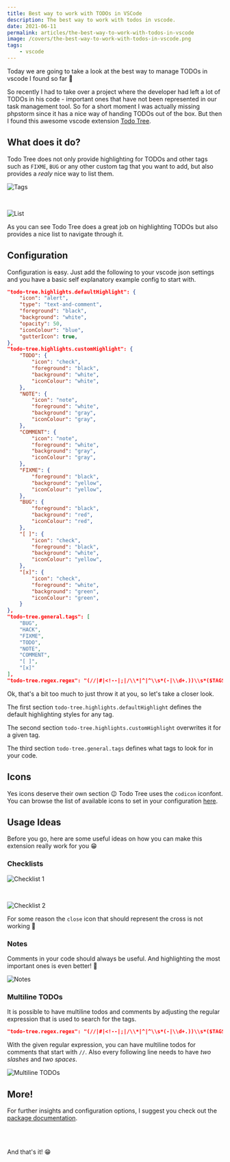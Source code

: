 ```yaml
---
title: Best way to work with TODOs in VSCode
description: The best way to work with todos in vscode.
date: 2021-06-11
permalink: articles/the-best-way-to-work-with-todos-in-vscode
image: /covers/the-best-way-to-work-with-todos-in-vscode.png
tags: 
    - vscode
---
```


Today we are going to take a look at the best way to manage TODOs in vscode I found so far 🤩

<!-- more -->

So recently I had to take over a project where the developer had left a lot of TODOs in his code - important ones that have not been represented in our task management tool. So for a short moment I was actually missing phpstorm since it has a nice way of handing TODOs out of the box. But then I found this awesome vscode extension [Todo Tree](https://marketplace.visualstudio.com/items?itemName=Gruntfuggly.todo-tree).


<EmbedVideo video="https://www.youtube.com/embed/UnjY9aOtq0w" />

## What does it do?

Todo Tree does not only provide highlighting for TODOs and other tags such as `FIXME`, `BUG` or any other custom tag that you want to add, but also provides a _realy_ nice way to list them.

![Tags](./tags.png)

<br />

![List](./list.png)

As you can see Todo Tree does a great job on highlighting TODOs but also provides a nice list to navigate through it.

## Configuration

Configuration is easy. Just add the following to your vscode json settings and you have a basic self explanatory example config to start with.

```json
"todo-tree.highlights.defaultHighlight": {
    "icon": "alert",
    "type": "text-and-comment",
    "foreground": "black",
    "background": "white",
    "opacity": 50,
    "iconColour": "blue",
    "gutterIcon": true,
},
"todo-tree.highlights.customHighlight": {
    "TODO": {
        "icon": "check",
        "foreground": "black",
        "background": "white",
        "iconColour": "white",
    },
    "NOTE": {
        "icon": "note",
        "foreground": "white",
        "background": "gray",
        "iconColour": "gray",
    },
    "COMMENT": {
        "icon": "note",
        "foreground": "white",
        "background": "gray",
        "iconColour": "gray",
    },
    "FIXME": {
        "foreground": "black",
        "background": "yellow",
        "iconColour": "yellow",
    },
    "BUG": {
        "foreground": "black",
        "background": "red",
        "iconColour": "red",
    },
    "[ ]": {
        "icon": "check",
        "foreground": "black",
        "background": "white",
        "iconColour": "yellow",
    },
    "[x]": {
        "icon": "check",
        "foreground": "white",
        "background": "green",
        "iconColour": "green",
    }
},
"todo-tree.general.tags": [
    "BUG",
    "HACK",
    "FIXME",
    "TODO",
    "NOTE",
    "COMMENT",
    "[ ]",
    "[x]"
],
"todo-tree.regex.regex": "(//|#|<!--|;|/\\*|^|^\\s*(-|\\d+.))\\s*($TAGS).*(\\n\\s*//\\s{2,}.*)*",
```

Ok, that's a bit too much to just throw it at you, so let's take a closer look.

The first section `todo-tree.highlights.defaultHighlight` defines the default highlighting styles for any tag.

The second section `todo-tree.highlights.customHighlight` overwrites it for a given tag.

The third section `todo-tree.general.tags` defines what tags to look for in your code.

## Icons

Yes icons deserve their own section 😉 Todo Tree uses the `codicon` iconfont. You can browse the list of available icons to set in your configuration [here](https://microsoft.github.io/vscode-codicons/dist/codicon.html).

## Usage Ideas

Before you go, here are some useful ideas on how you can make this extension really work for you 😁

### Checklists

![Checklist 1](./checklist-1.png)

<br />

![Checklist 2](./checklist-2.png)

For some reason the `close` icon that should represent the cross is not working 🤔

### Notes

Comments in your code should always be useful. And highlighting the most important ones is even better! 🚀

![Notes](./notes.png)

### Multiline TODOs

It is possible to have multiline todos and comments by adjusting the regular expression that is used to search for the tags.

```json
"todo-tree.regex.regex": "(//|#|<!--|;|/\\*|^|^\\s*(-|\\d+.))\\s*($TAGS).*(\\n\\s*//\\s{2,}.*)*",
```

With the given regular expression, you can have multiline todos for comments that start with `//`. Also every following line needs to have _two slashes_ and _two spaces_.

![Multiline TODOs](./multiline-todos.png)

## More!

For further insights and configuration options, I suggest you check out the [package documentation](https://github.com/Gruntfuggly/todo-tree).

<br>
<br>

And that's it! 😁